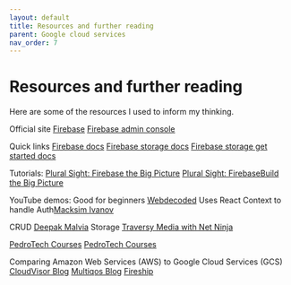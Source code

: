 ```yaml
---
layout: default
title: Resources and further reading
parent: Google cloud services
nav_order: 7
---
```


# Resources and further reading

Here are some of the resources I used to inform my thinking.

Official site
[Firebase](https://firebase.google.com/)
[Firebase admin console]((https://console.firebase.google.com/))

Quick links
[Firebase docs](https://firebase.google.com/docs)
[Firebase storage docs](https://firebase.google.com/docs/storage)
[Firebase storage get started docs](https://firebase.google.com/docs/storage/web/start)

Tutorials:
[Plural Sight: Firebase the Big Picture](https://app.pluralsight.com/library/courses/google-firebase-big-picture/table-of-contents)
[Plural Sight: FirebaseBuild the Big Picture](https://app.pluralsight.com/library/courses/firebase-build-big-picture/table-of-contents)

YouTube demos:
Good for beginners [Webdecoded](https://www.youtube.com/watch?v=Vv_Oi7zPPTw&t=252s)
Uses React Context to handle Auth[Macksim Ivanov](https://www.youtube.com/watch?v=unr4s3jd9qA)

CRUD [Deepak Malvia](https://www.youtube.com/watch?v=cXWDQhzC3do)
Storage [Traversy Media with Net Ninja](https://www.youtube.com/watch?v=vUe91uOx7R0&t=1696s)

[PedroTech Courses](https://www.youtube.com/watch?v=2hR-uWjBAgw&t=5349s)
[PedroTech Courses](https://github.com/machadop1407/react-firebase-course)

Comparing Amazon Web Services (AWS) to Google Cloud Services (GCS)
[CloudVisor Blog](https://cloudvisor.co/blog/aws-vs-firebase/)
[Multiqos Blog](https://multiqos.com/blogs/firebase-vs-aws-comparisons/)
[Fireship](https://www.youtube.com/watch?v=SXmYUalHyYk)
